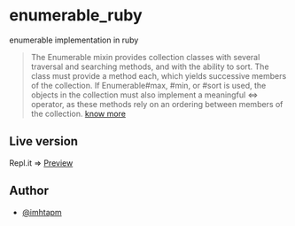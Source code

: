 # enumerable_ruby
 enumerable implementation in ruby

 >The Enumerable mixin provides collection classes with several traversal and searching methods, and with the ability to sort. The class must provide a method each, which yields successive members of the collection. If Enumerable#max, #min, or #sort is used, the objects in the collection must also implement a meaningful <=> operator, as these methods rely on an ordering between members of the collection.
 [know more](https://ruby-doc.org/core-2.6.3/Enumerable.html)

## Live version
Repl.it => [Preview](https://repl.it/@ponmuthuselvam/enumerableruby)

## Author

* [@imhtapm](https://github.com/imhtapm)